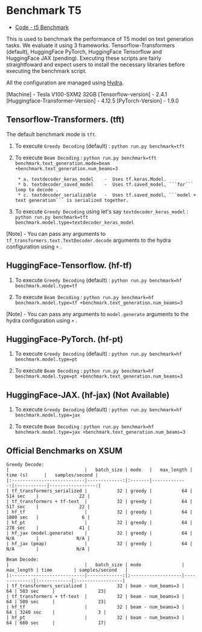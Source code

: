 <!---
Copyright 2021 The TFT Team. All rights reserved.

Licensed under the Apache License, Version 2.0 (the "License");
you may not use this file except in compliance with the License.
You may obtain a copy of the License at

    http://www.apache.org/licenses/LICENSE-2.0

Unless required by applicable law or agreed to in writing, software
distributed under the License is distributed on an "AS IS" BASIS,
WITHOUT WARRANTIES OR CONDITIONS OF ANY KIND, either express or implied.
See the License for the specific language governing permissions and
limitations under the License.
-->

# Benchmark T5

- [Code - t5 Benchmark](https://github.com/legacyai/tf-transformers/tree/main/benchmark/t5)

This is used to benchmark the performance of T5 model on text generation tasks. We evaluate it using 3 frameworks.
Tensorflow-Transformers (default), HuggingFace PyTorch, HuggingFace Tensorflow and HuggingFace JAX (pending).
Executing these scripts are fairly straightfoward and expect users to install the necessary libraries before executing
the benchmark script.

All the configuration are managed using [Hydra](https://github.com/facebookresearch/hydra).

[Machine] - Tesla V100-SXM2 32GB
[Tensorflow-version] - 2.4.1
[Huggingface-Transformer-Version] - 4.12.5
[PyTorch-Version] - 1.9.0

## Tensorflow-Transformers. (tft)

The default benchmark mode is ```tft```.
1. To execute ```Greedy Decoding``` (default) :
    ```python run.py benchmark=tft```

2. To execute ```Beam Decoding``` :
    ```python run.py benchmark=tft benchmark.text_generation.mode=beam +benchmark.text_generation.num_beams=3```

        * a. textdecoder_keras_model    -  Uses tf.keras.Model.
        * b. textdecoder_saved_model    -  Uses tf.saved_model, ```for``` loop to decode .
        * c. textdecoder_serializable   -  Uses tf.saved_model, ```model + text generation``` is serialized together.

3. To execute ```Greedy Decoding``` using let's say ```textdecoder_keras_model``` :
    ```python run.py benchmark=tft benchmark.model.type=textdecoder_keras_model```

[Note] - You can pass any arguments to ```tf_transformers.text.TextDecoder.decode``` arguments to the hydra configuration
using ```+``` .

## HuggingFace-Tensorflow. (hf-tf)

1. To execute ```Greedy Decoding``` (default) :
    ```python run.py benchmark=hf benchmark.model.type=tf```

2. To execute ```Beam Decoding``` :
    ```python run.py benchmark=hf benchmark.model.type=tf +benchmark.text_generation.num_beams=3 ```

[Note] - You can pass any arguments to ```model.generate``` arguments to the hydra configuration
using ```+``` .

## HuggingFace-PyTorch. (hf-pt)

1. To execute ```Greedy Decoding``` (default) :
    ```python run.py benchmark=hf benchmark.model.type=pt```

2. To execute ```Beam Decoding``` :
    ```python run.py benchmark=hf benchmark.model.type=pt +benchmark.text_generation.num_beams=3 ```


## HuggingFace-JAX. (hf-jax) (Not Available)

1. To execute ```Greedy Decoding``` (default) :
    ```python run.py benchmark=hf benchmark.model.type=jax```

2. To execute ```Beam Decoding``` :
    ```python run.py benchmark=hf benchmark.model.type=jax +benchmark.text_generation.num_beams=3 ```



## Official Benchmarks on XSUM

```
Greedy Decode:
|                            |   batch_size | mode   |   max_length | time (s)      |   samples/second |
|:---------------------------|-------------:|:-------|-------------:|:-----------|-----------------:|
| tf_transformers_serialized |           32 | greedy |           64 | 514 sec    |               22 |
| tf_transformers + tf-text  |           32 | greedy |           64 | 517 sec    |               22 |
| hf_tf                      |           32 | greedy |           64 | 1800 sec   |                6 |
| hf_pt                      |           32 | greedy |           64 | 278 sec    |               41 |
| hf_jax (model.generate)    |           32 | greedy |           64 | N/A        |              N/A |
| hf_jax (pmap)              |           32 | greedy |           64 | N/A        |              N/A |
```

```
Beam Decode:
|                            |   batch_size | mode               |   max_length | time        | samples/second   |
|:---------------------------|-------------:|:-------------------|-------------:|:------------|:-----------------|
| tf_transformers_serialized |           32 | beam - num_beams=3 |           64 | 503 sec     |                23|
| tf_transformers + tf-text  |           32 | beam - num_beams=3 |           64 | 509 sec     |                23|
| hf_tf                      |           32 | beam - num_beams=3 |           64 | 3240 sec    |                3 |
| hf_pt                      |           32 | beam - num_beams=3 |           64 | 660 sec     |                17|
```

